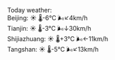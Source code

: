 Today weather:  
Beijing: ☀️   🌡️-6°C 🌬️↙4km/h  
Tianjin: ☀️   🌡️-3°C 🌬️↓30km/h  
Shijiazhuang: ☀️   🌡️+3°C 🌬️←11km/h  
Tangshan: ☀️   🌡️-5°C 🌬️↙13km/h  
